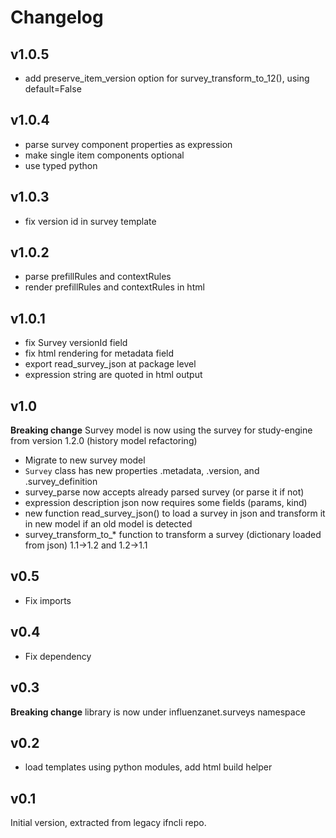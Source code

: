 # Changelog

## v1.0.5

- add preserve_item_version option for survey_transform_to_12(), using default=False

## v1.0.4
- parse survey component properties as expression
- make single item components optional
- use typed python

## v1.0.3

- fix version id in survey template
  
## v1.0.2

- parse prefillRules and contextRules
- render prefillRules and contextRules in html 
## v1.0.1

- fix Survey versionId field
- fix html rendering for metadata field
- export read_survey_json at package level
- expression string are quoted in html output

## v1.0

**Breaking change** Survey model is now using the survey for study-engine from version 1.2.0 (history model refactoring)

- Migrate to new survey model 
- `Survey` class has new properties .metadata, .version, and .survey_definition
- survey_parse now accepts already parsed survey (or parse it if not)
- expression description json now requires some fields (params, kind)
- new function read_survey_json() to load a survey in json and transform it in new model if an old model is detected
- survey_transform_to_* function to transform a survey (dictionary loaded from json) 1.1->1.2 and 1.2->1.1
  
## v0.5 

- Fix imports

## v0.4

- Fix dependency 

## v0.3

**Breaking change** library is now under influenzanet.surveys namespace


## v0.2

- load templates using python modules, add html build helper


## v0.1

Initial version, extracted from legacy ifncli repo.

